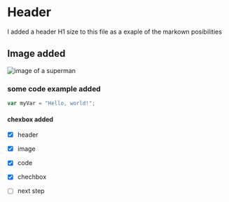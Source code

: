 # Header
 I added a header H1 size to this file as a exaple of the markown posibilities 
 ## Image added
![image of a superman](https://static.wikia.nocookie.net/dcnew/images/b/b1/Superman_Action_976_Gary_Frank.png/revision/latest/scale-to-width-down/1000?cb=20190710153734&path-prefix=pl)
### some code example added
``` javascript
var myVar = "Hello, world!";
```
#### chexbox added
- [x] header
- [x] image
- [x] code
- [x] chechbox
- [ ] next step  

